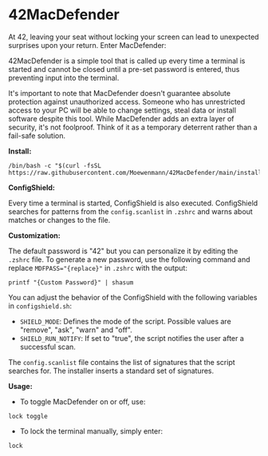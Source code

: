 # 42MacDefender

At 42, leaving your seat without locking your screen can lead to unexpected surprises upon your return. Enter MacDefender:

42MacDefender is a simple tool that is called up every time a terminal is started and cannot be closed until a pre-set password is entered, thus preventing input into the terminal.

It's important to note that MacDefender doesn't guarantee absolute protection against unauthorized access. Someone who has unrestricted access to your PC will be able to change settings, steal data or install software despite this tool. While MacDefender adds an extra layer of security, it's not foolproof. Think of it as a temporary deterrent rather than a fail-safe solution.

**Install:**
```
/bin/bash -c "$(curl -fsSL https://raw.githubusercontent.com/Moewenmann/42MacDefender/main/install.sh)"
```

**ConfigShield:**

Every time a terminal is started, ConfigShield is also executed.
ConfigShield searches for patterns from the `config.scanlist` in `.zshrc` and warns about matches or changes to the file.

**Customization:**

The default password is "42" but you can personalize it by editing the `.zshrc` file.
To generate a new password, use the following command and replace `MDFPASS="{replace}"` in `.zshrc` with the output:
```
printf "{Custom Password}" | shasum
```
You can adjust the behavior of the ConfigShield with the following variables in `configshield.sh`:
- `SHIELD_MODE`: Defines the mode of the script. Possible values are "remove", "ask", "warn" and "off".
- `SHIELD_RUN_NOTIFY`: If set to "true", the script notifies the user after a successful scan.

The `config.scanlist` file contains the list of signatures that the script searches for. The installer inserts a standard set of signatures.

**Usage:**
- To toggle MacDefender on or off, use:
```
lock toggle
```
- To lock the terminal manually, simply enter:
```
lock
```
